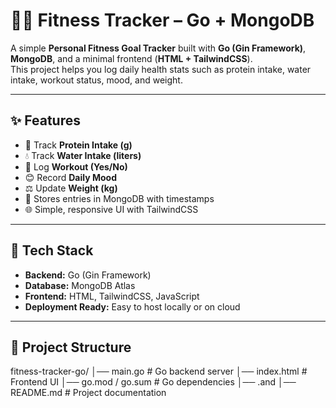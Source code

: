 # 🏋️‍♂️ Fitness Tracker – Go + MongoDB

A simple **Personal Fitness Goal Tracker** built with **Go (Gin Framework)**, **MongoDB**, and a minimal frontend (**HTML + TailwindCSS**).  
This project helps you log daily health stats such as protein intake, water intake, workout status, mood, and weight.

---

## ✨ Features
- 🥗 Track **Protein Intake (g)**
- 💧 Track **Water Intake (liters)**
- 🏃 Log **Workout (Yes/No)**
- 😊 Record **Daily Mood**
- ⚖️ Update **Weight (kg)**
- 📅 Stores entries in MongoDB with timestamps
- 🌐 Simple, responsive UI with TailwindCSS

---

## 🚀 Tech Stack
- **Backend:** Go (Gin Framework)  
- **Database:** MongoDB Atlas  
- **Frontend:** HTML, TailwindCSS, JavaScript  
- **Deployment Ready:** Easy to host locally or on cloud  

---

## 📂 Project Structure
fitness-tracker-go/
│── main.go # Go backend server
│── index.html # Frontend UI
│── go.mod / go.sum # Go dependencies
│── .and
│── README.md # Project documentation